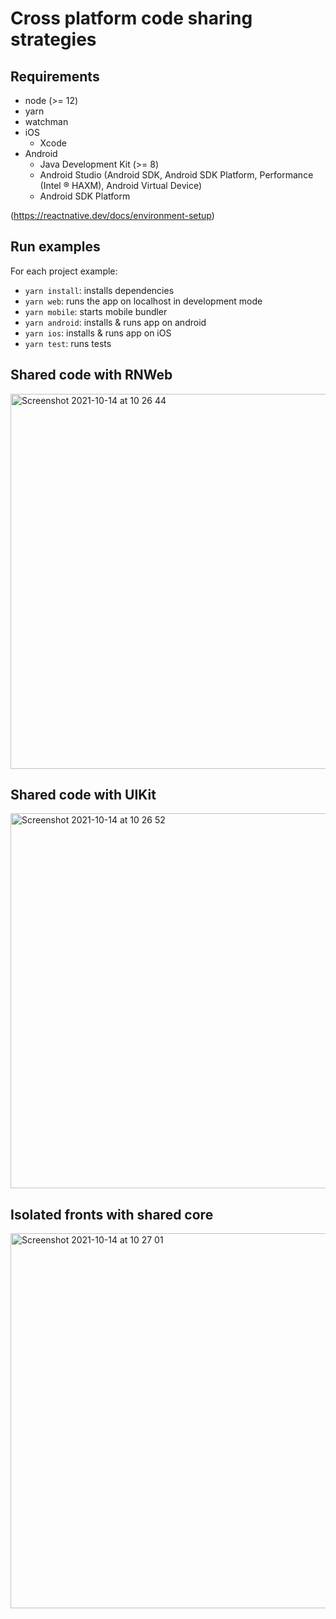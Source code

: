 # Cross platform code sharing strategies

## Requirements

- node (>= 12)
- yarn
- watchman
- iOS
    - Xcode
- Android
    - Java Development Kit (>= 8)
    - Android Studio (Android SDK, Android SDK Platform, Performance (Intel ® HAXM), Android Virtual Device)
    - Android SDK Platform

(https://reactnative.dev/docs/environment-setup)

## Run examples
For each project example:

- `yarn install`: installs dependencies
- `yarn web`: runs the app on localhost in development mode 
- `yarn mobile`: starts mobile bundler
- `yarn android`: installs & runs app on android
- `yarn ios`: installs & runs app on iOS
- `yarn test`: runs tests


## Shared code with RNWeb
<img width="600" alt="Screenshot 2021-10-14 at 10 26 44" src="https://user-images.githubusercontent.com/25979923/137280253-6ca6dfcd-cc28-4292-97e5-1bf48b193f66.png">

## Shared code with UIKit
<img width="600" alt="Screenshot 2021-10-14 at 10 26 52" src="https://user-images.githubusercontent.com/25979923/137280263-1a86efd6-4387-4c34-8133-8058eb001f1d.png">

## Isolated fronts with shared core
<img width="600" alt="Screenshot 2021-10-14 at 10 27 01" src="https://user-images.githubusercontent.com/25979923/137280266-adc7acbf-31c6-4986-8055-65d32b5ec0d8.png">
